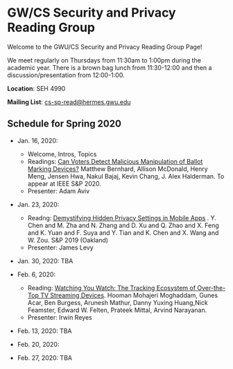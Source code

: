 # GW/CS Security and Privacy Reading Group

Welcome to the GWU/CS Security and Privacy Reading Group Page!

We meet regularly on Thursdays from 11:30am to 1:00pm during the academic year. There is a brown bag lunch from 11:30-12:00 and then a discussion/presentation from 12:00-1:00. 

**Location**: SEH 4990

**Mailing List**: cs-sp-read@hermes.gwu.edu

## Schedule for Spring 2020

* Jan. 16, 2020: 
  * Welcome, Intros, Topics
  * Readings: [Can Voters Detect Malicious Manipulation of Ballot Marking Devices?](https://www.google.com/url?q=https%3A%2F%2Fjhalderm.com%2Fpub%2Fpapers%2Fbmd-verifiability-sp20.pdf&sa=D&sntz=1&usg=AFQjCNFIcOrnbweiOkY_xE-OXD5M38L1nA) Matthew Bernhard, Allison McDonald, Henry Meng, Jensen Hwa, Nakul Bajaj, Kevin Chang, J. Alex Halderman. To appear at IEEE S&P 2020.
  * Presenter: Adam Aviv
  
* Jan. 23, 2020: 
  * Readng: [Demystifying Hidden Privacy Settings in Mobile Apps](https://www.computer.org/csdl/proceedings-article/sp/2019/666000a850/19skg3Y4ne0) . Y. Chen and M. Zha and N. Zhang and D. Xu and Q. Zhao and X. Feng and K. Yuan and F. Suya and Y. Tian and K. Chen and X. Wang and W. Zou. S&P 2019 (Oakland)
  * Presenter: James Levy
  
* Jan. 30, 2020: TBA

* Feb. 6, 2020: 
  * Reading: [Watching You Watch: The Tracking Ecosystem of Over-the-Top TV Streaming Devices](https://tv-watches-you.princeton.edu/tv-tracking-acm-ccs19.pdf). Hooman Mohajeri Moghaddam, Gunes Acar, Ben Burgess, Arunesh Mathur, Danny Yuxing Huang,Nick Feamster, Edward W. Felten, Prateek Mittal, Arvind Narayanan.
   * Presenter: Irwin Reyes
   
* Feb. 13, 2020: TBA 
* Feb. 20, 2020: 
* Feb. 27, 2020: TBA 
